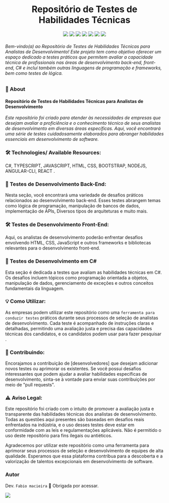 
<h1 align="center">Repositório de Testes de Habilidades Técnicas </h1> 
<p align="center"> 
    <img src="https://img.shields.io/static/v1?label=Status&message=Finished&color=#008000&style=for-the-badge&logo=ghost"/> <img src="https://img.shields.io/badge/npm-8.3.1-orange"/>
    <img src="https://img.shields.io/github/license/gabrielajc/angularApp"/> 
    <img src="https://img.shields.io/badge/Bootstrap-7.1.2-brightgreen"/> 
    <img src="https://img.shields.io/static/v1?label=Netlify&message=deploy&color=pink&style=for-the-badge&logo=netlify"/> <img src="https://badges.aleen42.com/src/angular.svg"/> 
    <img src="https://badges.aleen42.com/src/typescript.svg"/>
 </p>

<h6> Bem-vindo(a) ao Repositório de Testes de Habilidades Técnicas para Analistas de Desenvolvimento! Este projeto tem como objetivo oferecer um espaço dedicado a testes práticos que permitem avaliar a capacidade técnica de profissionais nas áreas de desenvolvimento back-end, front-end, C# e incluí também outras linguagens de programação e frameworks, bem como testes de lógica.</h6>

### :small_blue_diamond: About
<h4>Repositório de Testes de Habilidades Técnicas para Analistas de Desenvolvimento</h4>

<i>Este repositório foi criado para atender às necessidades de empresas que desejam avaliar a proficiência e o conhecimento técnico de seus analistas de desenvolvimento em diversas áreas específicas. Aqui, você encontrará uma série de testes cuidadosamente elaborados para abranger habilidades essenciais em desenvolvimento de software.</i>

### 🛠️ Technologies/ Available Resources:
C#, TYPESCRIPT, JAVASCRIPT, HTML, CSS, BOOTSTRAP, NODEJS, ANGULAR-CLI, REACT .

### 📁 Testes de Desenvolvimento Back-End: 
Nesta seção, você encontrará uma variedade de desafios práticos relacionados ao desenvolvimento back-end. Esses testes abrangem temas como lógica de programação, manipulação de bancos de dados, implementação de APIs, Diversos tipos de arquiteturas e muito mais.

### 🛠️ Testes de Desenvolvimento Front-End: 
Aqui, os analistas de desenvolvimento poderão enfrentar desafios envolvendo HTML, CSS, JavaScript e outros frameworks e bibliotecas relevantes para o desenvolvimento front-end.

### 🚀 Testes de Desenvolvimento em C#
Esta seção é dedicada a testes que avaliam as habilidades técnicas em C#. Os desafios incluem tópicos como programação orientada a objetos, manipulação de dados, gerenciamento de exceções e outros conceitos fundamentais da linguagem.

### 💡 Como Utilizar:
As empresas podem utilizar este repositório como uma `ferramenta para conduzir testes` práticos durante seus processos de seleção de analistas de desenvolvimento. Cada teste é acompanhado de instruções claras e detalhadas, permitindo uma avaliação justa e precisa das capacidades técnicas dos candidatos, e os candidatos podem usar para fazer pesquisar .


### 🔬 Contribuindo:
Encorajamos a contribuição de [desenvolvedores] que desejam adicionar novos testes ou aprimorar os existentes. Se você possui desafios interessantes que podem ajudar a avaliar habilidades específicas de desenvolvimento, sinta-se à vontade para enviar suas contribuições por meio de "pull requests".


### ⚠️ Aviso Legal:

Este repositório foi criado com o intuito de promover a avaliação justa e transparente das habilidades técnicas dos analistas de desenvolvimento. Todas as questões aqui presentes são baseadas em desafios reais enfrentados na indústria, e o uso desses testes deve estar em conformidade com as leis e regulamentações aplicáveis. Não é permitido o uso deste repositório para fins ilegais ou antiéticos.

Agradecemos por utilizar este repositório como uma ferramenta para aprimorar seus processos de seleção e desenvolvimento de equipes de alta qualidade. Esperamos que essa plataforma contribua para a descoberta e a valorização de talentos excepcionais em desenvolvimento de software.
### Autor
Dev. `Fabio macieira` :wave: Obrigada por acessar.

<a href="https://www.linkedin.com/in/fabio-macieira-1ba6321b1/" target="_blank"><img src="https://img.shields.io/badge/-LinkedIn-%230077B5?style=for-the-badge&logo=linkedin&logoColor=white" target="_blank"></a> 
